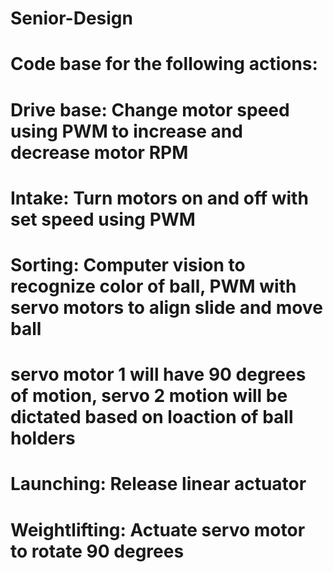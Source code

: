 # Senior-Design

# Code base for the following actions:
# Drive base: Change motor speed using PWM to increase and decrease motor RPM
# Intake: Turn motors on and off with set speed using PWM
# Sorting: Computer vision to recognize color of ball, PWM with servo motors to align slide and move ball
# servo motor 1 will have 90 degrees of motion, servo 2 motion will be dictated based on loaction of ball holders
# Launching: Release linear actuator 
# Weightlifting: Actuate servo motor to rotate 90 degrees
